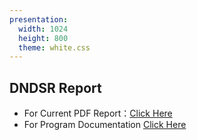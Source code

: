 ```yaml
---
presentation:
  width: 1024
  height: 800
  theme: white.css
---
```


<!-- slide vertical=true -->

## DNDSR Report

- For Current PDF Report：[Click Here](docs/report_2023-06/DNDSR_report.pdf)
- For Program Documentation [Click Here](build/docs/html/index.html)
